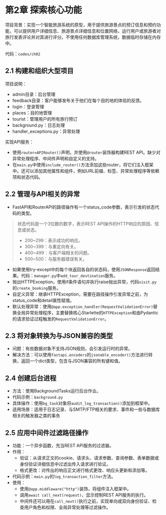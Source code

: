# 第2章 探索核心功能

项目背景：实现一个智能旅游系统的原型，用于提供旅游景点的预订信息和预约功能，可以提供用户详细信息、旅游景点详细信息和位置网络，运行用户或旅游者对旅行发表评论并对其进行评分。不使用任何数据库管理系统，数据临时存储在内存中。

代码：`codes/ch02`

## 2.1 构建和组织大型项目

项目说明：
- admin目录：后台管理
- feedback目录：客户能够发布关于他们在每个目的地的体验的反馈。
- login：登录管理
- places：目的地管理
- tourist：管理用户的所有旅行预订
- background.py：日志处理
- handler_exceptions.py：异常处理

实现API服务：
- 使用`router=APIRouter()`声明，并使用`@router`装饰器构建REST API。缺少对异常处理程序、中间件声明和自定义的支持。
- 在`main.py`中使用`include_router()`方法添加这些router，将它们注入框架中。还可以添加其他属性和组件，例如URL前缀、标签、异常处理程序等依赖项和状态代码。

## 2.2 管理与API相关的异常

- FastAPI和RouterAPI的路径操作有一个status_code参数，表示引发的状态代码的类型。

> 状态代码是一个3位数的数字，表示REST API操作的HTTP响应的原因、信息或状态。  
> - 200\~299：表示成功的响应。
> - 300\~399：与重定向有关。
> - 400\~499：与客户端相关的问题。
> - 500\~500：与服务器错误有关。

- 如果使用try-except中的每个块返回各自的状态码，使用`JSONResponse`返回结果。代码：`manager.py`中`add_tour_destination`服务。
- 抛出HTTPException，使用if条件语句并执行raise抛出异常，代码`visit.py`的`create_booking`服务。
- 自定义异常：继承HTTPException，需要在路径操作引发异常之前，为status_code和detail属性赋值。
- 默认处理异常：使用`@app.exception_handler(RequestValidationError)`替换全局异常处理程序，主要替换核心Starlette的`HTTPException`和由Pydantic的请求验证过程触发的`RequestValidationError`。

## 2.3 将对象转换为与JSON兼容的类型

- 问题：有些数据对象不支持JSON规则，会引发运行时的异常。
- 解决方法：可以使用`fastapi.encoders`的`jsonable_encoder()`方法进行转换，返回一个dict类型，包含与JSON兼容的所有键和值。

## 2.4 创建后台进程

- 方法：使用BackgroundTasks运行后台作业。
- 代码示例：`background.py`
- 具体操作：使用`bg_task`对象将`audit_log_transaction()`添加到框架中。
- 适用场景：适用于日志记录、与SMTP/FTP相关的要求、事件和一些与数据库相关的触发器之类的事务

## 2.5 应用中间件过滤路径操作

- 功能：一个异步函数，充当REST API服务的过滤器。
- 作用：
    - 验证：从请求正文的cookie、请求头、请求参数、查询参数、表单数据或身份验证详细信息中过滤出传入请求进行验证。
    - 格式更改：对传出的响应正文进行格式更改、响应头更新和添加等。
- 代码示例：`main.py`的`log_transaction_filter`方法。
- 使用：
    - 使用`@app.middleware("http")`装饰，将组件注入框架中。
    - 调用`await call_next(request)`，显示控制REST API服务的执行。
    - 中间件还可以用在`call_next()`执行之前，实现单向或双向身份验证、检查用户角色和权限、全局异常处理等过滤操作。
